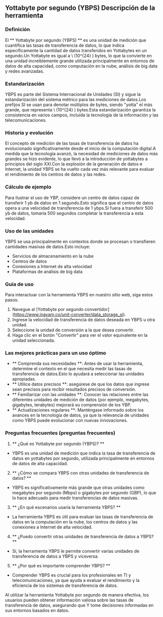## Yottabyte por segundo (YBPS) Descripción de la herramienta

### Definición
El ** Yottabyte por segundo (YBPS) ** es una unidad de medición que cuantifica las tasas de transferencia de datos, lo que indica específicamente la cantidad de datos transferidos en Yottabytes en un segundo.Un Yottabyte es igual a \ (10^{24} \) bytes, lo que la convierte en una unidad increíblemente grande utilizada principalmente en entornos de datos de alta capacidad, como computación en la nube, análisis de big data y redes avanzadas.

### Estandarización
YBPS es parte del Sistema Internacional de Unidades (SI) y sigue la estandarización del sistema métrico para las mediciones de datos.Los prefijos SI se usan para denotar múltiplos de bytes, siendo "yotta" el más grande, que representa \ (10^{24} \) bytes.Esta estandarización garantiza la consistencia en varios campos, incluida la tecnología de la información y las telecomunicaciones.

### Historia y evolución
El concepto de medición de las tasas de transferencia de datos ha evolucionado significativamente desde el inicio de la computación digital.A medida que la tecnología avanzó, la necesidad de mediciones de datos más grandes se hizo evidente, lo que llevó a la introducción de yottabytes a principios del siglo XXI.Con la explosión de la generación de datos e Internet, la unidad YBPS se ha vuelto cada vez más relevante para evaluar el rendimiento de los centros de datos y las redes.

### Cálculo de ejemplo
Para ilustrar el uso de YBP, considere un centro de datos capaz de transferir 1 yb de datos en 1 segundo.Esto significa que el centro de datos opera a una velocidad de transferencia de 1 ybps.Si fuera a transferir 500 yb de datos, tomaría 500 segundos completar la transferencia a esta velocidad.

### Uso de las unidades
YBPS se usa principalmente en contextos donde se procesan o transfieren cantidades masivas de datos.Esto incluye:
- Servicios de almacenamiento en la nube
- Centros de datos
- Conexiones a Internet de alta velocidad
- Plataformas de análisis de big data

### Guía de uso
Para interactuar con la herramienta YBPS en nuestro sitio web, siga estos pasos:
1. Navegue al [Yottabyte por segundo convertidor] (https://www.inayam.co/unit-converter/data_storage_si).
2. Ingrese la velocidad de transferencia de datos deseada en YBPS u otra unidad.
3. Seleccione la unidad de conversión a la que desea convertir.
4. Haga clic en el botón "Convertir" para ver el valor equivalente en la unidad seleccionada.

### Las mejores prácticas para un uso óptimo
- ** Comprenda sus necesidades **: Antes de usar la herramienta, determine el contexto en el que necesita medir las tasas de transferencia de datos.Esto lo ayudará a seleccionar las unidades apropiadas.
- ** Utilice datos precisos **: asegúrese de que los datos que ingrese sean precisos para recibir resultados precisos de conversión.
- ** Familiarizar con las unidades **: Conocer las relaciones entre las diferentes unidades de medición de datos (por ejemplo, megabytes, gigabytes, terabytes) mejorará su comprensión de los YBP.
- ** Actualizaciones regulares **: Manténgase informado sobre los avances en la tecnología de datos, ya que la relevancia de unidades como YBPS puede evolucionar con nuevas innovaciones.

### Preguntas frecuentes (preguntas frecuentes)

1. ** ¿Qué es Yottabyte por segundo (YBPS)? **
- YBPS es una unidad de medición que indica la tasa de transferencia de datos en yottabytes por segundo, utilizada principalmente en entornos de datos de alta capacidad.

2. ** ¿Cómo se compara YBPS con otras unidades de transferencia de datos? **
- YBPS es significativamente más grande que otras unidades como megabytes por segundo (Mbps) o gigabytes por segundo (GBP), lo que lo hace adecuado para medir transferencias de datos masivas.

3. ** ¿En qué escenarios usaría la herramienta YBPS? **
- La herramienta YBPS es útil para evaluar las tasas de transferencia de datos en la computación en la nube, los centros de datos y las conexiones a Internet de alta velocidad.

4. ** ¿Puedo convertir otras unidades de transferencia de datos a YBPS? **
- Sí, la herramienta YBPS le permite convertir varias unidades de transferencia de datos a YBPS y viceversa.

5. ** ¿Por qué es importante comprender YBPS? **
- Comprender YBPS es crucial para los profesionales en TI y telecomunicaciones, ya que ayuda a evaluar el rendimiento y la eficiencia de los sistemas de transferencia de datos.

Al utilizar la herramienta Yottabyte por segundo de manera efectiva, los usuarios pueden obtener información valiosa sobre las tasas de transferencia de datos, asegurando que Y tome decisiones informadas en sus entornos basados ​​en datos.